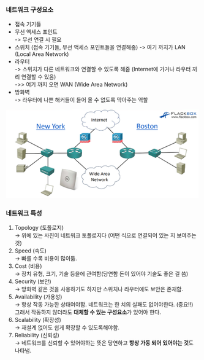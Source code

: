 ### 네트워크 구성요소
- 접속 기기들
- 무선 액세스 포인트  
-> 무선 연결 시 필요
- 스위치  (접속 기기들, 무선 액세스 포인트들을 연결해줌)
-> 여기 까지가 LAN (Local Area Network)
- 라우터  
-> 스위치가 다른 네트워크와 연결할 수 있도록 해줌 (Internet에 가거나 라우터 끼리 연결할 수 있음)  
->> 여기 까지 오면 WAN (Wide Area Network)
- 방화벽  
-> 라우터에 나쁜 해커들이 들어 올 수 없도록 막아주는 역할

![alt text](resource/network_topology.png)


### 네트워크 특성
1. Topology (토폴로지)  
-> 위에 있는 사진이 네트워크 토폴로지다 (어떤 식으로 연결되어 있는 지 보여주는 것)
2. Speed (속도)  
-> 빠를 수록 비용이 많이듦.
3. Cost (비용)  
-> 장치 유형, 크기, 기술 등을에 관여함(당연함 돈이 있어야 기술도 좋은 걸 씀)
4. Security (보안)  
-> 방화벽 같은 것을 사용하기도 하지만 스위치나 라우터에도 보안은 존재함.
5. Availability (가용성)  
-> 항상 작동 가능한 상태여야함. 네트워크는 한 치의 실패도 없어야한다. (중요!!) 그래서 작동하지 않더라도 **대체할 수 있는 구성요소**가 있어야 한다.
6. Scalability (확장성)  
-> 재설계 없어도 쉽게 확장할 수 있도록해야함.
7. Reliability (신뢰성)  
-> 네트워크를 신뢰할 수 있어야하는 뜻은 당연하고 **항상 가동 되어 있어야는 것**도 나타냄.